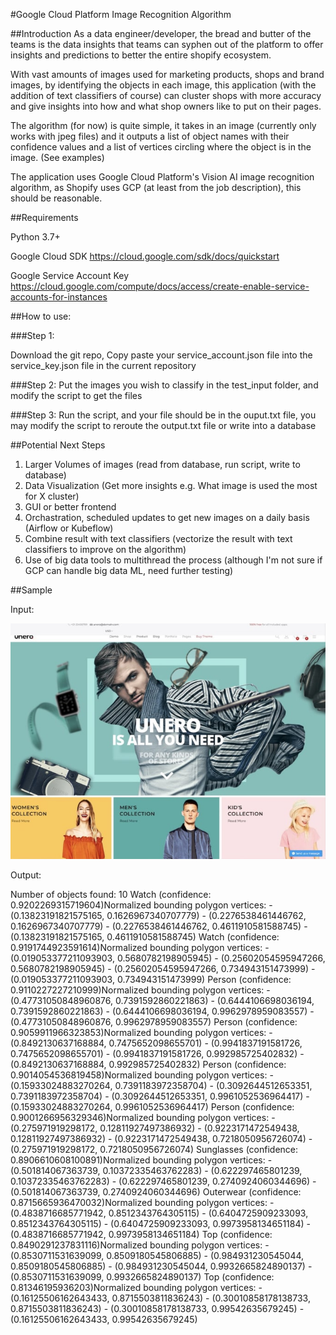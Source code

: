 #Google Cloud Platform Image Recognition Algorithm

##Introduction
As a data engineer/developer, the bread and butter of the teams is the data insights that teams can syphen out of the platform to offer insights and predictions to better the entire shopify ecosystem. 

With vast amounts of images used for marketing products, shops and brand images, by identifying the objects in each image, this application (with the addition of text classifiers of course) can cluster shops with more accuracy and give insights into how and what shop owners like to put on their pages. 

The algorithm (for now) is quite simple, it takes in an image (currently only works with jpeg files) and it outputs a list of object names with their confidence values and a list of vertices circling where the object is in the image. (See examples) 

The application uses Google Cloud Platform's Vision AI image recognition algorithm, as Shopify uses GCP (at least from the job description), this should be reasonable. 

##Requirements

Python 3.7+

Google Cloud SDK https://cloud.google.com/sdk/docs/quickstart

Google Service Account Key https://cloud.google.com/compute/docs/access/create-enable-service-accounts-for-instances

##How to use:

###Step 1: 

Download the git repo, Copy paste your service_account.json file into the service_key.json file in the current repository

###Step 2: 
Put the images you wish to classify in the test_input folder, and modify the script to get the files

###Step 3: 
Run the script, and your file should be in the ouput.txt file, you may modify the script to reroute the output.txt file or write into a database


##Potential Next Steps 
1. Larger Volumes of images (read from database, run script, write to database) 
2. Data Visualization (Get more insights e.g. What image is used the most for X cluster) 
3. GUI or better frontend 
4. Orchastration, scheduled updates to get new images on a daily basis (Airflow or Kubeflow)
5. Combine result with text classifiers (vectorize the result with text classifiers to improve on the algorithm) 
6. Use of big data tools to multithread the process (although I'm not sure if GCP can handle big data ML, need further testing) 


##Sample 

Input: 

![picture](test_input/test_5.jpeg)

Output: 

Number of objects found: 10
Watch (confidence: 0.9202269315719604)Normalized bounding polygon vertices:  - (0.13823191821575165, 0.1626967340707779) - (0.2276538461446762, 0.1626967340707779) - (0.2276538461446762, 0.4611910581588745) - (0.13823191821575165, 0.4611910581588745)
Watch (confidence: 0.9191744923591614)Normalized bounding polygon vertices:  - (0.019053377211093903, 0.5680782198905945) - (0.25602054595947266, 0.5680782198905945) - (0.25602054595947266, 0.734943151473999) - (0.019053377211093903, 0.734943151473999)
Person (confidence: 0.9110227227210999)Normalized bounding polygon vertices:  - (0.47731050848960876, 0.7391592860221863) - (0.6444106698036194, 0.7391592860221863) - (0.6444106698036194, 0.9962978959083557) - (0.47731050848960876, 0.9962978959083557)
Person (confidence: 0.9059911966323853)Normalized bounding polygon vertices:  - (0.8492130637168884, 0.7475652098655701) - (0.9941837191581726, 0.7475652098655701) - (0.9941837191581726, 0.992985725402832) - (0.8492130637168884, 0.992985725402832)
Person (confidence: 0.9014054536819458)Normalized bounding polygon vertices:  - (0.15933024883270264, 0.7391183972358704) - (0.3092644512653351, 0.7391183972358704) - (0.3092644512653351, 0.9961052536964417) - (0.15933024883270264, 0.9961052536964417)
Person (confidence: 0.9001266956329346)Normalized bounding polygon vertices:  - (0.275971919298172, 0.12811927497386932) - (0.9223171472549438, 0.12811927497386932) - (0.9223171472549438, 0.7218050956726074) - (0.275971919298172, 0.7218050956726074)
Sunglasses (confidence: 0.8906610608100891)Normalized bounding polygon vertices:  - (0.501814067363739, 0.10372335463762283) - (0.622297465801239, 0.10372335463762283) - (0.622297465801239, 0.2740924060344696) - (0.501814067363739, 0.2740924060344696)
Outerwear (confidence: 0.8715665936470032)Normalized bounding polygon vertices:  - (0.4838716685771942, 0.8512343764305115) - (0.6404725909233093, 0.8512343764305115) - (0.6404725909233093, 0.9973958134651184) - (0.4838716685771942, 0.9973958134651184)
Top (confidence: 0.8490291237831116)Normalized bounding polygon vertices:  - (0.8530711531639099, 0.8509180545806885) - (0.984931230545044, 0.8509180545806885) - (0.984931230545044, 0.9932665824890137) - (0.8530711531639099, 0.9932665824890137)
Top (confidence: 0.81346195936203)Normalized bounding polygon vertices:  - (0.16125506162643433, 0.8715503811836243) - (0.30010858178138733, 0.8715503811836243) - (0.30010858178138733, 0.99542635679245) - (0.16125506162643433, 0.99542635679245)



